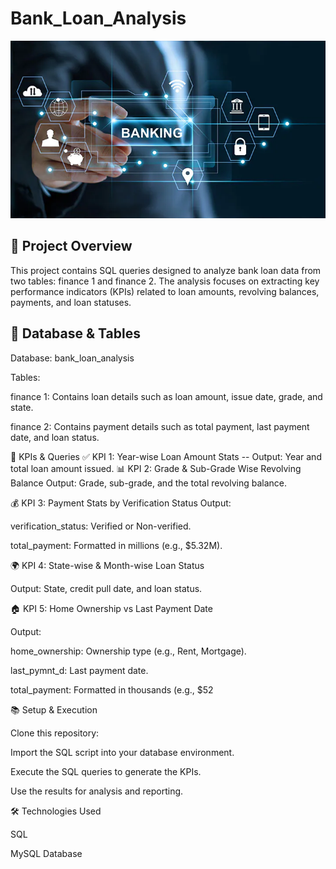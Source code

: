 # Bank_Loan_Analysis

![FINANCE (4)](1721177210873.png)


## 📝 Project Overview
This project contains SQL queries designed to analyze bank loan data from two tables: finance 1 and finance 2. The analysis focuses on extracting key performance indicators (KPIs) related to loan amounts, revolving balances, payments, and loan statuses.

## 💾 Database & Tables
Database: bank_loan_analysis

Tables:

finance 1: Contains loan details such as loan amount, issue date, grade, and state.

finance 2: Contains payment details such as total payment, last payment date, and loan status.

🚀 KPIs & Queries
✅ KPI 1: Year-wise Loan Amount Stats
-- Output: Year and total loan amount issued.
📊 KPI 2: Grade & Sub-Grade Wise Revolving Balance
Output: Grade, sub-grade, and the total revolving balance.

💰 KPI 3: Payment Stats by Verification Status
Output:

verification_status: Verified or Non-verified.

total_payment: Formatted in millions (e.g., $5.32M).

🌍 KPI 4: State-wise & Month-wise Loan Status

Output: State, credit pull date, and loan status.

🏠 KPI 5: Home Ownership vs Last Payment Date

Output:

home_ownership: Ownership type (e.g., Rent, Mortgage).

last_pymnt_d: Last payment date.

total_payment: Formatted in thousands (e.g., $52

📚 Setup & Execution

Clone this repository:

Import the SQL script into your database environment.

Execute the SQL queries to generate the KPIs.

Use the results for analysis and reporting.

🛠️ Technologies Used

SQL

MySQL Database
